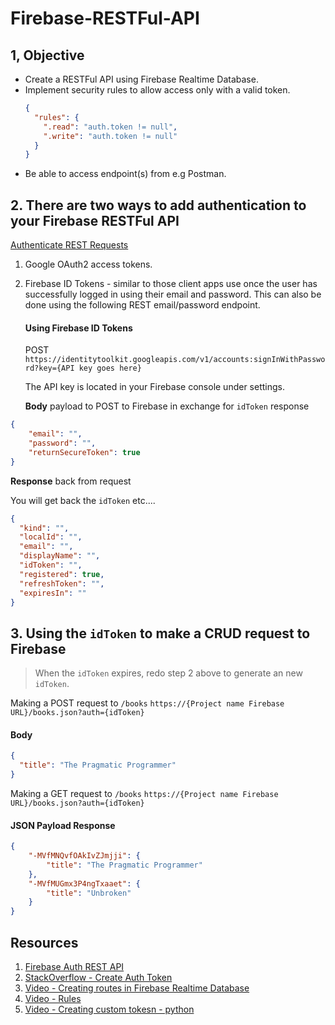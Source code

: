 # Firebase-RESTFul-API

## 1, Objective 

* Create a RESTFul API using Firebase Realtime Database. 
* Implement security rules to allow access only with a valid token.  
  ```json
  {
    "rules": {
      ".read": "auth.token != null",
      ".write": "auth.token != null" 
    }
  }
  ```
* Be able to access endpoint(s) from e.g Postman. 

## 2. There are two ways to add authentication to your Firebase RESTFul API

[Authenticate REST Requests](https://firebase.google.com/docs/database/rest/auth#google_oauth2_access_tokens)

1. Google OAuth2 access tokens. 
2. Firebase ID Tokens - similar to those client apps use once the user has successfully logged in using their email and password. This can also be done using the following REST email/password endpoint.   

   #### Using Firebase ID Tokens
   
   POST `https://identitytoolkit.googleapis.com/v1/accounts:signInWithPassword?key={API key goes here}`   
   
   The API key is located in your Firebase console under settings. 
   
   **Body** payload to POST to Firebase in exchange for `idToken` response 
  ```json 
  {
      "email": "", 
      "password": "",
      "returnSecureToken": true
  }
  ```

  **Response** back from request

  You will get back the `idToken` etc....
  ```json 
  {
    "kind": "",
    "localId": "",
    "email": "",
    "displayName": "",
    "idToken": "",
    "registered": true,
    "refreshToken": "",
    "expiresIn": ""
  }
  ```
  
## 3. Using the `idToken` to make a CRUD request to Firebase 

> When the `idToken` expires, redo step 2 above to generate an new `idToken`. 

Making a POST request to `/books` `https://{Project name Firebase URL}/books.json?auth={idToken}`

#### Body 

```json 
{
  "title": "The Pragmatic Programmer"
}
```

Making a GET request to `/books` `https://{Project name Firebase URL}/books.json?auth={idToken}`

#### JSON Payload Response 

```json 
{
    "-MVfMNQvfOAkIvZJmjji": {
        "title": "The Pragmatic Programmer"
    },
    "-MVfMUGmx3P4ngTxaaet": {
        "title": "Unbroken"
    }
}
```


## Resources 

1. [Firebase Auth REST API](https://firebase.google.com/docs/reference/rest/auth)
2. [StackOverflow - Create Auth Token](https://stackoverflow.com/questions/38661839/using-postman-to-access-firebase-rest-api)
3. [Video - Creating routes in Firebase Realtime Database](https://www.youtube.com/watch?v=rB1qGYYaoPc)
5. [Video - Rules](https://www.youtube.com/watch?v=dx_gkSb-Ch0)
6. [Video - Creating custom tokesn - python](https://www.youtube.com/watch?v=FPIJwrr5x4g)
